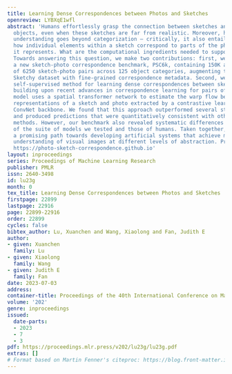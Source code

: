 ```yaml
---
title: Learning Dense Correspondences between Photos and Sketches
openreview: LYBXqE1wfl
abstract: 'Humans effortlessly grasp the connection between sketches and real-world
  objects, even when these sketches are far from realistic. Moreover, human sketch
  understanding goes beyond categorization – critically, it also entails understanding
  how individual elements within a sketch correspond to parts of the physical world
  it represents. What are the computational ingredients needed to support this ability?
  Towards answering this question, we make two contributions: first, we introduce
  a new sketch-photo correspondence benchmark, PSC6k, containing 150K annotations
  of 6250 sketch-photo pairs across 125 object categories, augmenting the existing
  Sketchy dataset with fine-grained correspondence metadata. Second, we propose a
  self-supervised method for learning dense correspondences between sketch-photo pairs,
  building upon recent advances in correspondence learning for pairs of photos. Our
  model uses a spatial transformer network to estimate the warp flow between latent
  representations of a sketch and photo extracted by a contrastive learning-based
  ConvNet backbone. We found that this approach outperformed several strong baselines
  and produced predictions that were quantitatively consistent with other warp-based
  methods. However, our benchmark also revealed systematic differences between predictions
  of the suite of models we tested and those of humans. Taken together, our work suggests
  a promising path towards developing artificial systems that achieve more human-like
  understanding of visual images at different levels of abstraction. Project page:
  https://photo-sketch-correspondence.github.io'
layout: inproceedings
series: Proceedings of Machine Learning Research
publisher: PMLR
issn: 2640-3498
id: lu23g
month: 0
tex_title: Learning Dense Correspondences between Photos and Sketches
firstpage: 22899
lastpage: 22916
page: 22899-22916
order: 22899
cycles: false
bibtex_author: Lu, Xuanchen and Wang, Xiaolong and Fan, Judith E
author:
- given: Xuanchen
  family: Lu
- given: Xiaolong
  family: Wang
- given: Judith E
  family: Fan
date: 2023-07-03
address: 
container-title: Proceedings of the 40th International Conference on Machine Learning
volume: '202'
genre: inproceedings
issued:
  date-parts:
  - 2023
  - 7
  - 3
pdf: https://proceedings.mlr.press/v202/lu23g/lu23g.pdf
extras: []
# Format based on Martin Fenner's citeproc: https://blog.front-matter.io/posts/citeproc-yaml-for-bibliographies/
---
```

